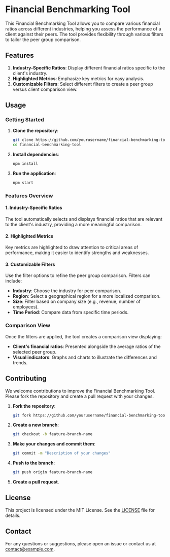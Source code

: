 # Financial Benchmarking Tool

This Financial Benchmarking Tool allows you to compare various financial ratios across different industries, helping you assess the performance of a client against their peers. The tool provides flexibility through various filters to tailor the peer group comparison.

## Features

1. **Industry-Specific Ratios**: Display different financial ratios specific to the client's industry.
2. **Highlighted Metrics**: Emphasize key metrics for easy analysis.
3. **Customizable Filters**: Select different filters to create a peer group versus client comparison view.

## Usage

### Getting Started

1. **Clone the repository**:
    ```sh
    git clone https://github.com/yourusername/financial-benchmarking-tool.git
    cd financial-benchmarking-tool
    ```

2. **Install dependencies**:
    ```sh
    npm install
    ```

3. **Run the application**:
    ```sh
    npm start
    ```

### Features Overview

#### 1. Industry-Specific Ratios

The tool automatically selects and displays financial ratios that are relevant to the client's industry, providing a more meaningful comparison.

#### 2. Highlighted Metrics

Key metrics are highlighted to draw attention to critical areas of performance, making it easier to identify strengths and weaknesses.

#### 3. Customizable Filters

Use the filter options to refine the peer group comparison. Filters can include:
- **Industry**: Choose the industry for peer comparison.
- **Region**: Select a geographical region for a more localized comparison.
- **Size**: Filter based on company size (e.g., revenue, number of employees).
- **Time Period**: Compare data from specific time periods.

### Comparison View

Once the filters are applied, the tool creates a comparison view displaying:
- **Client's financial ratios**: Presented alongside the average ratios of the selected peer group.
- **Visual indicators**: Graphs and charts to illustrate the differences and trends.

## Contributing

We welcome contributions to improve the Financial Benchmarking Tool. Please fork the repository and create a pull request with your changes.

1. **Fork the repository**:
    ```sh
    git fork https://github.com/yourusername/financial-benchmarking-tool.git
    ```

2. **Create a new branch**:
    ```sh
    git checkout -b feature-branch-name
    ```

3. **Make your changes and commit them**:
    ```sh
    git commit -m "Description of your changes"
    ```

4. **Push to the branch**:
    ```sh
    git push origin feature-branch-name
    ```

5. **Create a pull request**.

## License

This project is licensed under the MIT License. See the [LICENSE](LICENSE) file for details.

## Contact

For any questions or suggestions, please open an issue or contact us at contact@example.com.
